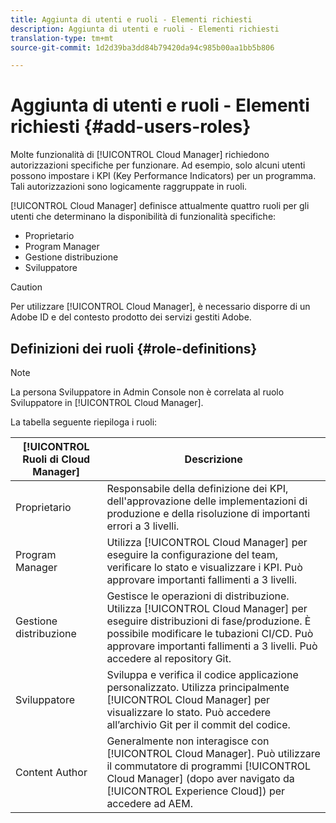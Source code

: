 ```yaml
---
title: Aggiunta di utenti e ruoli - Elementi richiesti
description: Aggiunta di utenti e ruoli - Elementi richiesti
translation-type: tm+mt
source-git-commit: 1d2d39ba3dd84b79420da94c985b00aa1bb5b806

---
```



# Aggiunta di utenti e ruoli - Elementi richiesti {#add-users-roles}


Molte funzionalità di [!UICONTROL Cloud Manager] richiedono autorizzazioni specifiche per funzionare. Ad esempio, solo alcuni utenti possono impostare i KPI (Key Performance Indicators) per un programma. Tali autorizzazioni sono logicamente raggruppate in ruoli.

[!UICONTROL Cloud Manager] definisce attualmente quattro ruoli per gli utenti che determinano la disponibilità di funzionalità specifiche:

* Proprietario
* Program Manager
* Gestione distribuzione
* Sviluppatore

>[!CAUTION]
>
>Per utilizzare [!UICONTROL Cloud Manager], è necessario disporre di un Adobe ID e del contesto prodotto dei servizi gestiti Adobe.

## Definizioni dei ruoli {#role-definitions}

>[!NOTE]
>
>La persona Sviluppatore in Admin Console non è correlata al ruolo Sviluppatore in [!UICONTROL Cloud Manager].

La tabella seguente riepiloga i ruoli:

| [!UICONTROL Ruoli di Cloud Manager] | Descrizione |
|--- |--- |
| Proprietario | Responsabile della definizione dei KPI, dell&#39;approvazione delle implementazioni di produzione e della risoluzione di importanti errori a 3 livelli. |
| Program Manager | Utilizza [!UICONTROL Cloud Manager] per eseguire la configurazione del team, verificare lo stato e visualizzare i KPI. Può approvare importanti fallimenti a 3 livelli. |
| Gestione distribuzione | Gestisce le operazioni di distribuzione. Utilizza [!UICONTROL Cloud Manager] per eseguire distribuzioni di fase/produzione. È possibile modificare le tubazioni CI/CD. Può approvare importanti fallimenti a 3 livelli. Può accedere al repository Git. |
| Sviluppatore | Sviluppa e verifica il codice applicazione personalizzato. Utilizza principalmente [!UICONTROL Cloud Manager] per visualizzare lo stato. Può accedere all’archivio Git per il commit del codice. |
| Content Author | Generalmente non interagisce con [!UICONTROL Cloud Manager]. Può utilizzare il commutatore di programmi [!UICONTROL Cloud Manager] (dopo aver navigato da [!UICONTROL Experience Cloud]) per accedere ad AEM. |